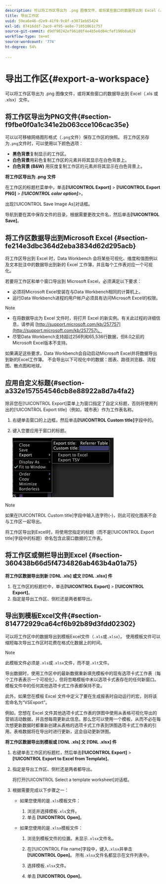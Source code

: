 ```yaml
---
description: 可以将工作区导出为 .png 图像文件，或将某些窗口的数据导出到 Excel（.xls 或 .xlsx）文件。
title: 导出工作区
uuid: 59ea6e46-d2e9-41f9-9c8f-e3071eb65424
exl-id: 87416ddf-2ac0-4f95-ae8e-71051061c757
source-git-commit: d9df90242ef96188f4e4b5e6d04cfef196b0a628
workflow-type: tm+mt
source-wordcount: '774'
ht-degree: 54%

---
```


# 导出工作区{#export-a-workspace}

可以将工作区导出为 .png 图像文件，或将某些窗口的数据导出到 Excel（.xls 或 .xlsx）文件。

## 将工作区导出为PNG文件{#section-f9fbe0f0a1c341e2b063cce106cac35e}

可以以可移植网络图形格式（`.png`文件）保存工作区的快照。 将工作区另存为`.png`文件时，可以使用以下颜色选项：

* **黑色背景**&#x200B;复制显示的工作区。
* **白色背景**&#x200B;用彩色复制工作区的元素并将其显示在白色背景上。
* **白色背景 (B&amp;W)** 用灰度复制工作区的元素并将其显示在白色背景上。

**将工作区导出为 .png 文件**

在工作区的标题栏菜单中，单击&#x200B;**[!UICONTROL Export]** > **[!UICONTROL Export PNG]** > ***[!UICONTROL color option]**>*。

出现[!UICONTROL Save Image As]对话框。

导航到要在其中保存文件的目录，根据需要更改文件名，然后单击&#x200B;**[!UICONTROL Save]**。

## 将工作区数据导出到Microsoft Excel {#section-fe214e3dbc364d2eba3834d62d295acb}

将工作区导出到 Excel 时，Data Workbench 会将某些可视化、维度和值图例以及文本批注中的数据导出到新的 Excel 工作簿，并且每个工作表对应一个可视化。

若要将工作区和单个窗口导出到 Microsoft Excel，必须满足以下要求：

* 必须将Microsoft Excel安装在与Data Workbench相同的计算机上。
* 运行Data Workbench进程的用户帐户必须具有访问Microsoft Excel的权限。

>[!NOTE]
>
>* 在将数据导出为 Excel 文件时，将打开 Excel 的新实例。有关此过程的详细信息，请参阅 [http://support.microsoft.com/kb/257757](http://support.microsoft.com/kb/257757)。
>* 尽管Data Workbench支持超过256列和65,536行数据，但8.0之前的Microsoft Excel版本不支持。
>



如果满足这些要求，Data Workbench会自动启动Microsoft Excel并将数据导出到新的Excel工作簿。 不会导出以下可视化中的数据：图表、路径浏览器、流程图、散点图和地球。

## 应用自定义标题{#section-a332e157554546cb8e88922a8d7a4fa2}

除非您在[!UICONTROL Export]菜单上为窗口指定了自定义标题，否则将使用列出的[!UICONTROL Export title]（例如，城市表）作为工作表名称。

1. 右键单击窗口的上边框，然后单击&#x200B;**[!UICONTROL Custom title]**&#x200B;字段中的。
1. 键入您要应用于窗口的标题。

   ![](assets/mnu_window_TitleBar_Export.png)

>[!NOTE]
>
>如果在[!UICONTROL Custom title]字段中输入连字符(-)，则此可视化图表不会与工作区一起导出。

将工作区导出到Excel时，将使用您指定的标题（而不是[!UICONTROL Export title]字段中的标题）命名包含此窗口数据的工作表。

## 将工作区或侧栏导出到Excel {#section-360438b66d5f4734826ab463b4a01a75}

**将工作区数据导出到新 [!DNL .xls] 或文 [!DNL .xlsx] 件**

1. 在工作区的标题栏中，单击&#x200B;**[!UICONTROL Export]** > **[!UICONTROL Export]**。
1. 指定是导出工作区、侧栏还是两者都导出。

## 导出到模板Excel文件{#section-814772929ca64cf6b92b89d3fdd02302}

可以将工作区中的数据导出到模板Excel文件（`.xls`或`.xlsx`）。 使用模板文件可以缩短每次导出工作区时花费在格式化数据上的时间。

>[!NOTE]
>
>此模板文件必须是`.xls`或`.xlsx`文件，而不是`.xlt`文件。

导出数据时，使用工作区中的最新数据重新填充模板中的现有选项卡式工作表（每个工作表表示一个可视化），但将忽略模板中未以选项卡式表存在的任何新窗口。模板文件中的任何其他选项卡式工作表都保持不变。

此外，如果您在模板 Excel 文件中定义了要在生成报表时自动运行的宏，则将该宏命名为“VSExport”。

例如，您想在 Excel 文件其他选项卡式工作表的饼图中使用从表格可视化导出的营销活动数据，并且想每周更新此信息。那么您可以使用一个模板，从而不必在每次想更新数据时都重新创建从表格的选项卡式工作表到饼图选项卡式工作表的引用。表格数据将在导出时进行更新，这会自动更新饼图。

**将工作区数据导出到模板或 [!DNL .xls] 文 [!DNL .xlsx] 件**

1. 右键单击工作区的标题栏，然后单击&#x200B;**[!UICONTROL Export]** > **[!UICONTROL Export to Excel from Template]**。
1. 指定是导出工作区、侧栏还是两者都导出。

   将打开[!UICONTROL Select a template worksheet]对话框。

1. 根据需要完成以下步骤之一：

   * 如果您使用的是`.xls`模板文件：

      1. 浏览并选择模板`.xls`文件。
      1. 单击 **[!UICONTROL Open]**。
   * 如果您使用的是`.xlsx`模板文件：

      1. 浏览到模板文件的位置。未显示`.xlsx`文件名。
      1. 在[!UICONTROL File name]字段中，键入`.xlsx`并单击&#x200B;**[!UICONTROL Open]**。 所有`.xlsx`文件名都显示在文件列表中。

      1. 选择模板`.xlsx`文件。
      1. 单击 **[!UICONTROL Open]**。
